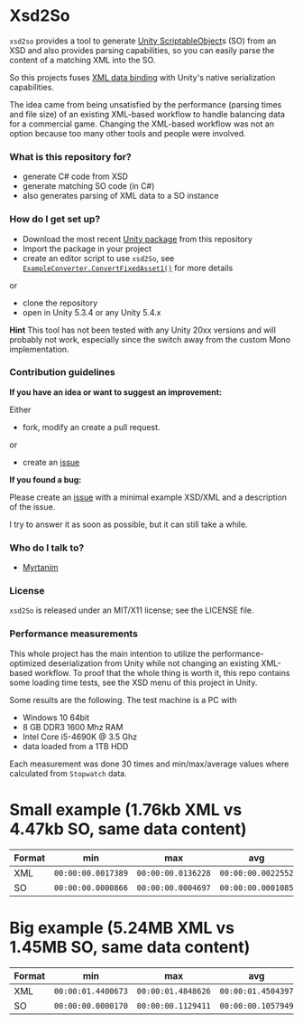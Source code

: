 # Xsd2So #

`xsd2so` provides a tool to generate [Unity ScriptableObject](http://docs.unity3d.com/Manual/class-ScriptableObject.html)s (SO) from an XSD and also provides parsing capabilities, so you can easily parse the content of a matching XML into the SO.

So this projects fuses [XML data binding](https://en.wikipedia.org/wiki/XML_data_binding) with Unity's native serialization capabilities.

The idea came from being unsatisfied by the performance (parsing times and file size) of an existing XML-based workflow to handle balancing data for a commercial game. Changing the XML-based workflow was not an option because too many other tools and people were involved.

### What is this repository for? ###

* generate C# code from XSD
* generate matching SO code (in C#)
* also generates parsing of XML data to a SO instance

### How do I get set up? ###

* Download the most recent [Unity package](https://bitbucket.org/Myrtanim/xsd2so/downloads) from this repository
* Import the package in your project
* create an editor script to use `xsd2So`, see [`ExampleConverter.ConvertFixedAsset1()`](https://github.com/Myrtanim/xsd2so/blob/master/Assets/Example/Editor/ExampleConverter.cs) for more details

or

* clone the repository
* open in Unity 5.3.4 or any Unity 5.4.x

**Hint**
This tool has not been tested with any Unity 20xx versions and will probably not work, especially since the switch away from the custom Mono implementation.

### Contribution guidelines ###

**If you have an idea or want to suggest an improvement:**

Either

* fork, modify an create a pull request.

or

* create an [issue](https://github.com/Myrtanim/xsd2so/issues)

**If you found a bug:**

Please create an [issue](https://github.com/Myrtanim/xsd2so/issues) with a minimal example XSD/XML and a description of the issue.

I try to answer it as soon as possible, but it can still take a while.

### Who do I talk to? ###

* [Myrtanim](https://github.com/Myrtanim/)

### License ###

`xsd2So` is released under an MIT/X11 license; see the LICENSE file.

### Performance measurements ###
This whole project has the main intention to utilize the performance-optimized deserialization from Unity while not changing an existing XML-based workflow.
To proof that the whole thing is worth it, this repo contains some loading time tests, see the XSD menu of this project in Unity.

Some results are the following. The test machine is a PC with

* Windows 10 64bit
* 8 GB DDR3 1600 Mhz RAM
* Intel Core i5-4690K @ 3.5 Ghz
* data loaded from a 1TB HDD

Each measurement was done 30 times and min/max/average values where calculated from `Stopwatch` data.

# Small example (1.76kb XML vs 4.47kb SO, same data content) #
| Format |        min         |         max        |        avg         |
| ------ | ------------------ | ------------------ | ------------------ |
| XML    | `00:00:00.0017389` | `00:00:00.0136228` | `00:00:00.0022552` |
| SO     | `00:00:00.0000866` | `00:00:00.0004697` | `00:00:00.0001085` |

# Big example (5.24MB XML vs 1.45MB SO, same data content) #
| Format |        min         |         max        |        avg         |
| ------ | ------------------ | ------------------ | ------------------ |
| XML    | `00:00:01.4400673` | `00:00:01.4848626` | `00:00:01.4504397` |
| SO     | `00:00:00.0000170` | `00:00:00.1129411` | `00:00:00.1057949` |